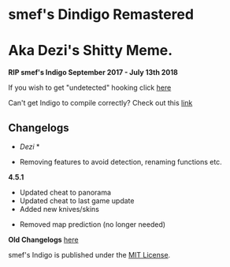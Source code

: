 # smef's Dindigo Remastered
# Aka Dezi's Shitty Meme.

**RIP smef's Indigo September 2017 - July 13th 2018**

If you wish to get "undetected" hooking click [here](https://github.com/smefcc/smefs-Indigo-Remastered/pull/113)

Can't get Indigo to compile correctly? Check out this [link](https://www.youtube.com/watch?v=3ypU8i0SFVg)

## Changelogs
* *Dezi* *
+ Removing features to avoid detection, renaming functions etc.

**4.5.1**
+ Updated cheat to panorama
+ Updated cheat to last game update
+ Added new knives/skins
- Removed map prediction (no longer needed)

**Old Changelogs** 
[here](https://github.com/smefcc/smefs-Indigo-Remastered/wiki/Changelogs)

smef's Indigo is published under the [MIT License](LICENSE).
